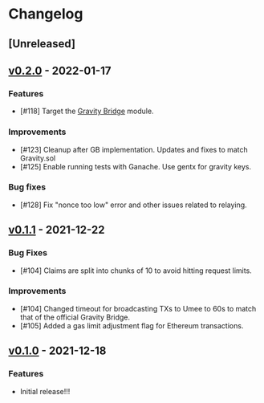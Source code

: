 <!-- markdownlint-disable MD024 -->
<!--
Changelog Guiding Principles:

Changelogs are for humans, not machines.
There should be an entry for every single version.
The same types of changes should be grouped.
Versions and sections should be linkable.
The latest version comes first.
The release date of each version is displayed.
Mention whether you follow Semantic Versioning.

Usage:

Change log entries are to be added to the Unreleased section under the
appropriate stanza (see below). Each entry should ideally include a tag and
the Github PR referenced in the following format:

* (<tag>) [#<PR-number>](https://github.com/umee-network/peggo/pull/<PR-number>) <changelog entry>

Types of changes (Stanzas):

Features: for new features.
Improvements: for changes in existing functionality.
Deprecated: for soon-to-be removed features.
Bug Fixes: for any bug fixes.
API Breaking: for breaking exported Go APIs used by developers.

To release a new version, ensure an appropriate release branch exists. Add a
release version and date to the existing Unreleased section which takes the form
of:

## [<version>](https://github.com/umee-network/peggo/releases/tag/<version>) - YYYY-MM-DD

Once the version is tagged and released, a PR should be made against the main
branch to incorporate the new changelog updates.

Ref: https://keepachangelog.com/en/1.0.0/
-->

# Changelog

## [Unreleased]

## [v0.2.0](https://github.com/umee-network/peggo/releases/tag/v0.2.0) - 2022-01-17

### Features

- [#118] Target the [Gravity Bridge](https://github.com/Gravity-Bridge/Gravity-Bridge) module.

### Improvements

- [#123] Cleanup after GB implementation. Updates and fixes to match Gravity.sol
- [#125] Enable running tests with Ganache. Use gentx for gravity keys.

### Bug fixes

- [#128] Fix "nonce too low" error and other issues related to relaying.

## [v0.1.1](https://github.com/umee-network/peggo/releases/tag/v0.1.1) - 2021-12-22

### Bug Fixes

- [#104] Claims are split into chunks of 10 to avoid hitting request limits.

### Improvements

- [#104] Changed timeout for broadcasting TXs to Umee to 60s to match that of the
  official Gravity Bridge.
- [#105] Added a gas limit adjustment flag for Ethereum transactions.

## [v0.1.0](https://github.com/umee-network/peggo/releases/tag/v0.1.0) - 2021-12-18

### Features

- Initial release!!!

